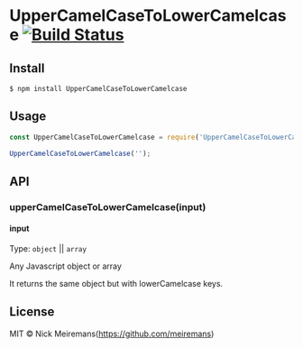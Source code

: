 # UpperCamelCaseToLowerCamelcase [![Build Status](https://travis-ci.org/meiremans/UpperCamelCaseToLowerCamelcase.svg?branch=master)](https://travis-ci.org/meiremans/UpperCamelCaseToLowerCamelcase)

>


## Install

```
$ npm install UpperCamelCaseToLowerCamelcase
```


## Usage

```js
const UpperCamelCaseToLowerCamelcase = require('UpperCamelCaseToLowerCamelcase');

UpperCamelCaseToLowerCamelcase('');

```


## API

### upperCamelCaseToLowerCamelcase(input)

#### input

Type: `object` || `array`

Any Javascript object or array

It returns the same object but with lowerCamelcase keys.


## License

MIT © Nick Meiremans(https://github.com/meiremans)
